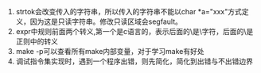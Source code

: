 1. strtok会改变传入的字符串，所以传入的字符串不能以char *a="xxx"方式定义，因为这是只读字符串。修改只读区域会segfault。
2. expr中规则前面两个转义\,第一个是c语言的，表示后面的\是\字符，后面的\是正则中的转义
3. make -p可以查看所有make内部变量，对于学习make有好处
4. 调试指令集实现时，遇到一个程序出错，则先简化，简化到出错与不出错边界